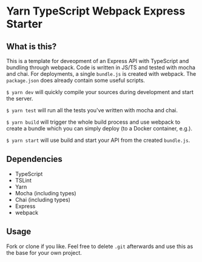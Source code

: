 # Yarn TypeScript Webpack Express Starter
## What is this?
This is a template for deveopment of an Express API with TypeScript and bundling through webpack.
Code is written in JS/TS and tested with mocha and chai. For deployments, a single `bundle.js` is created with webpack.
The `package.json` does already contain some useful scripts.

`$ yarn dev` will quickly compile your sources during development and start the server.

`$ yarn test` will run all the tests you've written with mocha and chai.

`$ yarn build` will trigger the whole build process and use webpack to create a bundle which you can simply deploy (to a Docker container, e.g.).

`$ yarn start` will use build and start your API from the created `bundle.js`.

## Dependencies
- TypeScript
- TSLint
- Yarn
- Mocha (including types)
- Chai (including types)
- Express
- webpack

## Usage
Fork or clone if you like. Feel free to delete `.git` afterwards and use this as the base for your own project.
